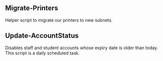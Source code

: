Migrate-Printers
----------------
Helper script to migrate our printers to new subnets.

Update-AccountStatus
--------------------
Disables staff and student accounts whose expiry date is older than today.  This script is a daily scheduled task.
